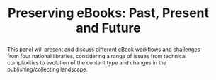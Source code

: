 ---
abstract: This panel will present and discuss different eBook workflows and challenges
  from four national libraries, considering a range of issues from technical complexities
  to evolution of the content type and changes in the publishing/collecting landscape.
creators:
- Steinke, Tobias
- Lemay, Faye
- Pennock, Maureen
- Owens, Trevor
date: null
document_url: https://services.phaidra.univie.ac.at/api/object/o:1079694/download
grand_parent: iPRES
institutions: []
keywords: []
landing_page_url: https://phaidra.univie.ac.at/o:1079694
language: eng
layout: publication
license: CC BY 4.0 International
notes_url: null
parent: iPRES 2019
presentation_url: null
publication_type: paper
size: 156651
source_name: iPRES
title: 'Preserving eBooks: Past, Present and Future '
year: 2019
---